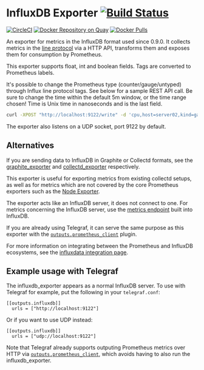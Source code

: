 # InfluxDB Exporter [![Build Status](https://travis-ci.org/prometheus/influxdb_exporter.svg)][travis]

[![CircleCI](https://circleci.com/gh/prometheus/influxdb_exporter/tree/master.svg?style=shield)][circleci]
[![Docker Repository on Quay](https://quay.io/repository/prometheus/influxdb-exporter/status)][quay]
[![Docker Pulls](https://img.shields.io/docker/pulls/prom/influxdb-exporter.svg?maxAge=604800)][hub]

An exporter for metrics in the InfluxDB format used since 0.9.0. It collects
metrics in the
[line protocol][line_protocol] via a HTTP API,
transforms them and exposes them for consumption by Prometheus.

This exporter supports float, int and boolean fields. Tags are converted to Prometheus labels.

It's possible to change the Prometheus type (counter/gauge/untyped) through Influx line protocol tags. See below for a sample REST API call. Be sure to change the time within the default 5m window, or the time range chosen! Time is Unix time in nanoseconds and is the last field.

```bash
curl -XPOST "http://localhost:9122/write" -d 'cpu,host=server02,kind=gauge,region=useast load=42 1532569820000000000'
```

The exporter also listens on a UDP socket, port 9122 by default.

## Alternatives

If you are sending data to InfluxDB in Graphite or Collectd formats, see the
[graphite_exporter][graphite_exporter]
and [collectd_exporter][collectd_exporter] respectively.

This exporter is useful for exporting metrics from existing collectd setups, as
well as for metrics which are not covered by the core Prometheus exporters such
as the [Node Exporter][node_exporter].

The exporter acts like an InfluxDB server, it does not connect to one. For
metrics concerning the InfluxDB server, use the [metrics endpoint][influxdb_metrics]
built into InfluxDB.

If you are already using Telegraf, it can serve the same purpose as this
exporter with the [`outputs.prometheus_client`][telegraf] plugin.

For more information on integrating between the Prometheus and InfluxDB
ecosystems, see the [influxdata integration page][influx_integration].

## Example usage with Telegraf

The influxdb_exporter appears as a normal InfluxDB server. To use with Telegraf
for example, put the following in your `telegraf.conf`:

```
[[outputs.influxdb]]
  urls = ["http://localhost:9122"]
```

Or if you want to use UDP instead:
```
[[outputs.influxdb]]
  urls = ["udp://localhost:9122"]
```

Note that Telegraf already supports outputing Prometheus metrics over HTTP via
[`outputs.prometheus_client`][telegraf], which avoids having to also run the influxdb_exporter.


[circleci]: https://circleci.com/gh/prometheus/influxdb_exporter
[hub]: https://hub.docker.com/r/prom/influxdb-exporter/
[travis]: https://travis-ci.org/prometheus/influxdb_exporter
[quay]: https://quay.io/repository/prometheus/influxdb-exporter
[line_protocol]: https://docs.influxdata.com/influxdb/v0.10/write_protocols/line/
[graphite_exporter]: https://github.com/prometheus/graphite_exporter
[collectd_exporter]: https://github.com/prometheus/collectd_exporter
[node_exporter]: https://github.com/prometheus/node_exporter
[influxdb_metrics]: https://docs.influxdata.com/influxdb/v1.5/administration/server_monitoring/#influxdb-metrics-http-endpoint
[telegraf]: https://docs.influxdata.com/telegraf/v1.7/plugins/outputs/#prometheus-client-prometheus-client-https-github-com-influxdata-telegraf-tree-release-1-7-plugins-outputs-prometheus-client
[influx_integration]: https://www.influxdata.com/integration/prometheus-monitoring-tool/
